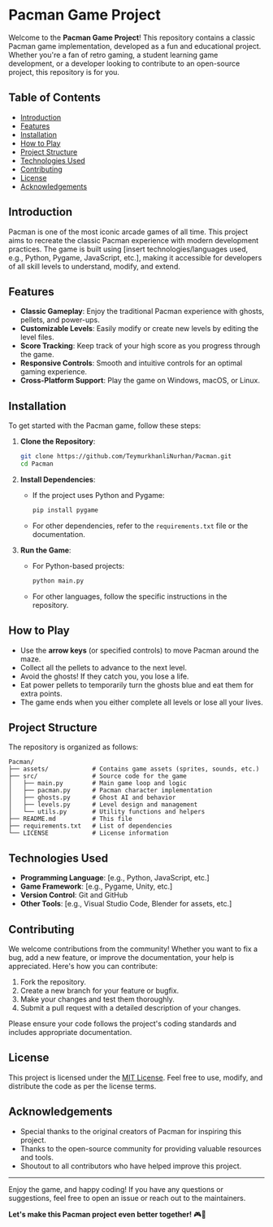 # Pacman Game Project

Welcome to the **Pacman Game Project**! This repository contains a classic Pacman game implementation, developed as a fun and educational project. Whether you're a fan of retro gaming, a student learning game development, or a developer looking to contribute to an open-source project, this repository is for you.

## Table of Contents
- [Introduction](#introduction)
- [Features](#features)
- [Installation](#installation)
- [How to Play](#how-to-play)
- [Project Structure](#project-structure)
- [Technologies Used](#technologies-used)
- [Contributing](#contributing)
- [License](#license)
- [Acknowledgements](#acknowledgements)

## Introduction

Pacman is one of the most iconic arcade games of all time. This project aims to recreate the classic Pacman experience with modern development practices. The game is built using [insert technologies/languages used, e.g., Python, Pygame, JavaScript, etc.], making it accessible for developers of all skill levels to understand, modify, and extend.

## Features

- **Classic Gameplay**: Enjoy the traditional Pacman experience with ghosts, pellets, and power-ups.
- **Customizable Levels**: Easily modify or create new levels by editing the level files.
- **Score Tracking**: Keep track of your high score as you progress through the game.
- **Responsive Controls**: Smooth and intuitive controls for an optimal gaming experience.
- **Cross-Platform Support**: Play the game on Windows, macOS, or Linux.

## Installation

To get started with the Pacman game, follow these steps:

1. **Clone the Repository**:
   ```bash
   git clone https://github.com/TeymurkhanliNurhan/Pacman.git
   cd Pacman
   ```

2. **Install Dependencies**:
   - If the project uses Python and Pygame:
     ```bash
     pip install pygame
     ```
   - For other dependencies, refer to the `requirements.txt` file or the documentation.

3. **Run the Game**:
   - For Python-based projects:
     ```bash
     python main.py
     ```
   - For other languages, follow the specific instructions in the repository.

## How to Play

- Use the **arrow keys** (or specified controls) to move Pacman around the maze.
- Collect all the pellets to advance to the next level.
- Avoid the ghosts! If they catch you, you lose a life.
- Eat power pellets to temporarily turn the ghosts blue and eat them for extra points.
- The game ends when you either complete all levels or lose all your lives.

## Project Structure

The repository is organized as follows:

```
Pacman/
├── assets/            # Contains game assets (sprites, sounds, etc.)
├── src/               # Source code for the game
│   ├── main.py        # Main game loop and logic
│   ├── pacman.py      # Pacman character implementation
│   ├── ghosts.py      # Ghost AI and behavior
│   ├── levels.py      # Level design and management
│   └── utils.py       # Utility functions and helpers
├── README.md          # This file
├── requirements.txt   # List of dependencies
└── LICENSE            # License information
```

## Technologies Used

- **Programming Language**: [e.g., Python, JavaScript, etc.]
- **Game Framework**: [e.g., Pygame, Unity, etc.]
- **Version Control**: Git and GitHub
- **Other Tools**: [e.g., Visual Studio Code, Blender for assets, etc.]

## Contributing

We welcome contributions from the community! Whether you want to fix a bug, add a new feature, or improve the documentation, your help is appreciated. Here's how you can contribute:

1. Fork the repository.
2. Create a new branch for your feature or bugfix.
3. Make your changes and test them thoroughly.
4. Submit a pull request with a detailed description of your changes.

Please ensure your code follows the project's coding standards and includes appropriate documentation.

## License

This project is licensed under the [MIT License](LICENSE). Feel free to use, modify, and distribute the code as per the license terms.

## Acknowledgements

- Special thanks to the original creators of Pacman for inspiring this project.
- Thanks to the open-source community for providing valuable resources and tools.
- Shoutout to all contributors who have helped improve this project.

---

Enjoy the game, and happy coding! If you have any questions or suggestions, feel free to open an issue or reach out to the maintainers.

**Let's make this Pacman project even better together!** 🎮👾
